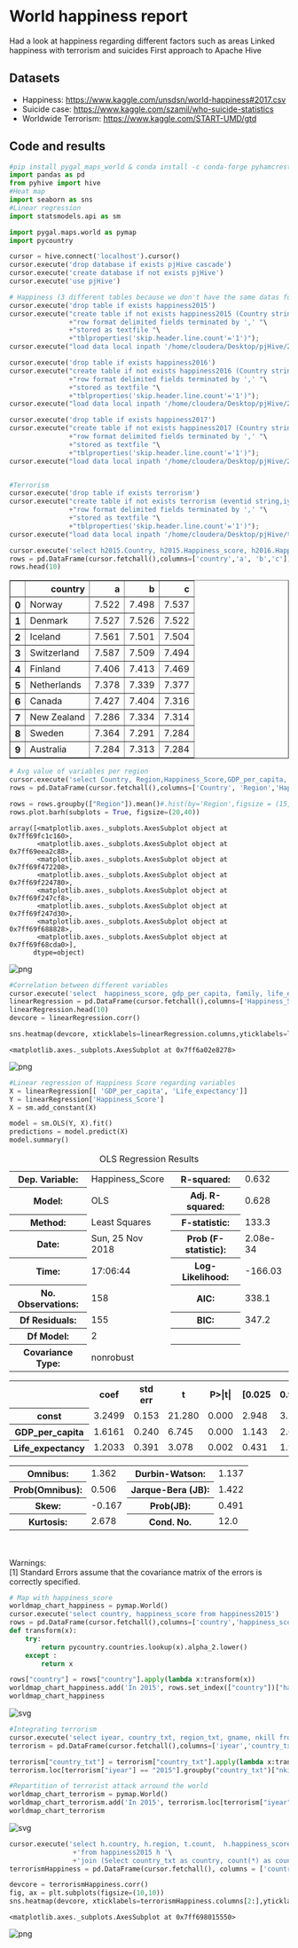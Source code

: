 # World happiness report

Had a look at happiness regarding different factors such as areas
Linked happiness with terrorism and suicides
First approach to Apache Hive

## Datasets
* Happiness: https://www.kaggle.com/unsdsn/world-happiness#2017.csv
* Suicide case: https://www.kaggle.com/szamil/who-suicide-statistics
* Worldwide Terrorism: https://www.kaggle.com/START-UMD/gtd

## Code and results
```python
#pip install pygal_maps_world & conda install -c conda-forge pyhamcrest  & pip install cairosvg & pycountry
import pandas as pd
from pyhive import hive
#Heat map
import seaborn as sns 
#Linear regression
import statsmodels.api as sm

import pygal.maps.world as pymap
import pycountry
```


```python
cursor = hive.connect('localhost').cursor()
cursor.execute('drop database if exists pjHive cascade')
cursor.execute('create database if not exists pjHive')
cursor.execute('use pjHive')
```


```python
# Happiness (3 different tables because we don't have the same datas for each year)
cursor.execute('drop table if exists happiness2015')
cursor.execute("create table if not exists happiness2015 (Country string,Region string,Happiness_Rank int,Happiness_Score float,Standard_Error float,GDP_Per_Capita float,Family float,Life_Expectancy float,Freedom float,Government_Corruption float,Generosity float,Dystopia_Residual float) "\
               +"row format delimited fields terminated by ',' "\
               +"stored as textfile "\
               +"tblproperties('skip.header.line.count'='1')");
cursor.execute("load data local inpath '/home/cloudera/Desktop/pjHive/2015.csv' into table happiness2015")

cursor.execute('drop table if exists happiness2016')
cursor.execute("create table if not exists happiness2016 (Country string,Region string,Happiness_Rank int,Happiness_Score float,Lower_Confidence_Interval float,Upper_Confidence_Interval float,GDP_per_Capita float,Family float,Life_Expectancy float,Freedom float,Government_Corruption float,Generosity float,Dystopia_Residual float) "\
               +"row format delimited fields terminated by ',' "\
               +"stored as textfile "\
               +"tblproperties('skip.header.line.count'='1')");
cursor.execute("load data local inpath '/home/cloudera/Desktop/pjHive/2016.csv' into table happiness2016")

cursor.execute('drop table if exists happiness2017')
cursor.execute("create table if not exists happiness2017 (Country string,Happiness_Rank int ,Happiness_Score float,Whisker_high float,Whisker_low float,GDP_per_Capita float,Family float,Life_Expectancy float,Freedom float,Generosity float,Government_Corruption float,Dystopia_Residual float) "\
               +"row format delimited fields terminated by ',' "\
               +"stored as textfile "\
               +"tblproperties('skip.header.line.count'='1')");
cursor.execute("load data local inpath '/home/cloudera/Desktop/pjHive/2017.csv' into table happiness2017")


#Terrorism
cursor.execute('drop table if exists terrorism')
cursor.execute("create table if not exists terrorism (eventid string,iyear string,imonth string,iday string,approxdate string,extend string,resolution string,country string,country_txt string,region string,region_txt string,provstate string,city string,latitude string,longitude string,specificity string,vicinity string,location string,summary string,crit1 string,crit2 string,crit3 string,doubtterr string,alternative string,alternative_txt string,multiple string,success string,suicide string,attacktype1 string,attacktype1_txt string,attacktype2 string,attacktype2_txt string,attacktype3 string,attacktype3_txt string,targtype1 string,targtype1_txt string,targsubtype1 string,targsubtype1_txt string,corp1 string,target1 string,natlty1 string,natlty1_txt string,targtype2 string,targtype2_txt string,targsubtype2 string,targsubtype2_txt string,corp2 string,target2 string,natlty2 string,natlty2_txt string,targtype3 string,targtype3_txt string,targsubtype3 string,targsubtype3_txt string,corp3 string,target3 string,natlty3 string,natlty3_txt string,gname string,gsubname string,gname2 string,gsubname2 string,gname3 string,gsubname3 string,motive string,guncertain1 string,guncertain2 string,guncertain3 string,individual string,nperps string,nperpcap string,claimed string,claimmode string,claimmode_txt string,claim2 string,claimmode2 string,claimmode2_txt string,claim3 string,claimmode3 string,claimmode3_txt string,compclaim string,weaptype1 string,weaptype1_txt string,weapsubtype1 string,weapsubtype1_txt string,weaptype2 string,weaptype2_txt string,weapsubtype2 string,weapsubtype2_txt string,weaptype3 string,weaptype3_txt string,weapsubtype3 string,weapsubtype3_txt string,weaptype4 string,weaptype4_txt string,weapsubtype4 string,weapsubtype4_txt string,weapdetail string,nkill string,nkillus string,nkillter string,nwound string,nwoundus string,nwoundte string,property string,propextent string,propextent_txt string,propvalue string,propcomment string,ishostkid string,nhostkid string,nhostkidus string,nhours string,ndays string,divert string,kidhijcountry string,ransom string,ransomamt string,ransomamtus string,ransompaid string,ransompaidus string,ransomnote string,hostkidoutcome string,hostkidoutcome_txt string,nreleased string,addnotes string,scite1 string,scite2 string,scite3 string,dbsource string,INT_LOG string,INT_IDEO string,INT_MISC string,INT_ANY string,related string) "\
               +"row format delimited fields terminated by ',' "\
               +"stored as textfile "\
               +"tblproperties('skip.header.line.count'='1')");
cursor.execute("load data local inpath '/home/cloudera/Desktop/pjHive/terrorism.csv' into table terrorism")

```


```python
cursor.execute('select h2015.Country, h2015.Happiness_score, h2016.Happiness_score,h2017.Happiness_score from happiness2015 h2015 join happiness2016 h2016 on h2016.Country = h2015.Country join happiness2017 h2017 on h2017.Country = h2015.Country')
rows = pd.DataFrame(cursor.fetchall(),columns=['country','a', 'b','c'])
rows.head(10)
```




<div>
<style scoped>
    .dataframe tbody tr th:only-of-type {
        vertical-align: middle;
    }

    .dataframe tbody tr th {
        vertical-align: top;
    }

    .dataframe thead th {
        text-align: right;
    }
</style>
<table border="1" class="dataframe">
  <thead>
    <tr style="text-align: right;">
      <th></th>
      <th>country</th>
      <th>a</th>
      <th>b</th>
      <th>c</th>
    </tr>
  </thead>
  <tbody>
    <tr>
      <th>0</th>
      <td>Norway</td>
      <td>7.522</td>
      <td>7.498</td>
      <td>7.537</td>
    </tr>
    <tr>
      <th>1</th>
      <td>Denmark</td>
      <td>7.527</td>
      <td>7.526</td>
      <td>7.522</td>
    </tr>
    <tr>
      <th>2</th>
      <td>Iceland</td>
      <td>7.561</td>
      <td>7.501</td>
      <td>7.504</td>
    </tr>
    <tr>
      <th>3</th>
      <td>Switzerland</td>
      <td>7.587</td>
      <td>7.509</td>
      <td>7.494</td>
    </tr>
    <tr>
      <th>4</th>
      <td>Finland</td>
      <td>7.406</td>
      <td>7.413</td>
      <td>7.469</td>
    </tr>
    <tr>
      <th>5</th>
      <td>Netherlands</td>
      <td>7.378</td>
      <td>7.339</td>
      <td>7.377</td>
    </tr>
    <tr>
      <th>6</th>
      <td>Canada</td>
      <td>7.427</td>
      <td>7.404</td>
      <td>7.316</td>
    </tr>
    <tr>
      <th>7</th>
      <td>New Zealand</td>
      <td>7.286</td>
      <td>7.334</td>
      <td>7.314</td>
    </tr>
    <tr>
      <th>8</th>
      <td>Sweden</td>
      <td>7.364</td>
      <td>7.291</td>
      <td>7.284</td>
    </tr>
    <tr>
      <th>9</th>
      <td>Australia</td>
      <td>7.284</td>
      <td>7.313</td>
      <td>7.284</td>
    </tr>
  </tbody>
</table>
</div>




```python
# Avg value of variables per region
cursor.execute('select Country, Region,Happiness_Score,GDP_per_capita, Family, Life_expectancy, Freedom, Generosity, Government_Corruption,Dystopia_Residual from happiness2015')
rows = pd.DataFrame(cursor.fetchall(),columns=['Country', 'Region','Happiness_Score','GDP_per_capita', 'Family', 'Life_expectancy', 'Freedom', 'Generosity', 'Government_Corruption','Dystopia_Residual'])

rows = rows.groupby(["Region"]).mean()#.hist(by='Region',figsize = (15,20))
rows.plot.barh(subplots = True, figsize=(20,40))
```




    array([<matplotlib.axes._subplots.AxesSubplot object at 0x7ff69fc1c160>,
           <matplotlib.axes._subplots.AxesSubplot object at 0x7ff69eea2c88>,
           <matplotlib.axes._subplots.AxesSubplot object at 0x7ff69f472208>,
           <matplotlib.axes._subplots.AxesSubplot object at 0x7ff69f224780>,
           <matplotlib.axes._subplots.AxesSubplot object at 0x7ff69f247cf8>,
           <matplotlib.axes._subplots.AxesSubplot object at 0x7ff69f247d30>,
           <matplotlib.axes._subplots.AxesSubplot object at 0x7ff69f688828>,
           <matplotlib.axes._subplots.AxesSubplot object at 0x7ff69f68cda0>],
          dtype=object)




![png](output_5_1.png)



```python
#Correlation between different variables
cursor.execute('select  happiness_score, gdp_per_capita, family, life_expectancy, freedom, generosity, government_corruption,dystopia_residual from happiness2015')
linearRegression = pd.DataFrame(cursor.fetchall(),columns=['Happiness_Score', 'GDP_per_capita', 'Family', 'Life_expectancy', 'Freedom', 'Generosity', 'Government_Corruption','Dystopia_Residual'])
linearRegression.head(10)
devcore = linearRegression.corr()

sns.heatmap(devcore, xticklabels=linearRegression.columns,yticklabels=linearRegression.columns,annot=True)
```




    <matplotlib.axes._subplots.AxesSubplot at 0x7ff6a02e8278>




![png](output_6_1.png)



```python
#Linear regression of Happiness Score regarding variables
X = linearRegression[[ 'GDP_per_capita', 'Life_expectancy']]
Y = linearRegression['Happiness_Score']
X = sm.add_constant(X)

model = sm.OLS(Y, X).fit()
predictions = model.predict(X)
model.summary()
```




<table class="simpletable">
<caption>OLS Regression Results</caption>
<tr>
  <th>Dep. Variable:</th>     <td>Happiness_Score</td> <th>  R-squared:         </th> <td>   0.632</td>
</tr>
<tr>
  <th>Model:</th>                   <td>OLS</td>       <th>  Adj. R-squared:    </th> <td>   0.628</td>
</tr>
<tr>
  <th>Method:</th>             <td>Least Squares</td>  <th>  F-statistic:       </th> <td>   133.3</td>
</tr>
<tr>
  <th>Date:</th>             <td>Sun, 25 Nov 2018</td> <th>  Prob (F-statistic):</th> <td>2.08e-34</td>
</tr>
<tr>
  <th>Time:</th>                 <td>17:06:44</td>     <th>  Log-Likelihood:    </th> <td> -166.03</td>
</tr>
<tr>
  <th>No. Observations:</th>      <td>   158</td>      <th>  AIC:               </th> <td>   338.1</td>
</tr>
<tr>
  <th>Df Residuals:</th>          <td>   155</td>      <th>  BIC:               </th> <td>   347.2</td>
</tr>
<tr>
  <th>Df Model:</th>              <td>     2</td>      <th>                     </th>     <td> </td>   
</tr>
<tr>
  <th>Covariance Type:</th>      <td>nonrobust</td>    <th>                     </th>     <td> </td>   
</tr>
</table>
<table class="simpletable">
<tr>
         <td></td>            <th>coef</th>     <th>std err</th>      <th>t</th>      <th>P>|t|</th>  <th>[0.025</th>    <th>0.975]</th>  
</tr>
<tr>
  <th>const</th>           <td>    3.2499</td> <td>    0.153</td> <td>   21.280</td> <td> 0.000</td> <td>    2.948</td> <td>    3.552</td>
</tr>
<tr>
  <th>GDP_per_capita</th>  <td>    1.6161</td> <td>    0.240</td> <td>    6.745</td> <td> 0.000</td> <td>    1.143</td> <td>    2.089</td>
</tr>
<tr>
  <th>Life_expectancy</th> <td>    1.2033</td> <td>    0.391</td> <td>    3.078</td> <td> 0.002</td> <td>    0.431</td> <td>    1.975</td>
</tr>
</table>
<table class="simpletable">
<tr>
  <th>Omnibus:</th>       <td> 1.362</td> <th>  Durbin-Watson:     </th> <td>   1.137</td>
</tr>
<tr>
  <th>Prob(Omnibus):</th> <td> 0.506</td> <th>  Jarque-Bera (JB):  </th> <td>   1.422</td>
</tr>
<tr>
  <th>Skew:</th>          <td>-0.167</td> <th>  Prob(JB):          </th> <td>   0.491</td>
</tr>
<tr>
  <th>Kurtosis:</th>      <td> 2.678</td> <th>  Cond. No.          </th> <td>    12.0</td>
</tr>
</table><br/><br/>Warnings:<br/>[1] Standard Errors assume that the covariance matrix of the errors is correctly specified.




```python
# Map with happiness_score
worldmap_chart_happiness = pymap.World()
cursor.execute('select country, happiness_score from happiness2015')
rows = pd.DataFrame(cursor.fetchall(),columns=['country','happiness_score'])
def transform(x):
    try:
        return pycountry.countries.lookup(x).alpha_2.lower()
    except :
        return x

rows["country"] = rows["country"].apply(lambda x:transform(x))
worldmap_chart_happiness.add('In 2015', rows.set_index(["country"])["happiness_score"].to_dict())
worldmap_chart_happiness
```




![svg](output_8_0.png)




```python
#Integrating terrorism
cursor.execute('select iyear, country_txt, region_txt, gname, nkill from terrorism')
terrorism = pd.DataFrame(cursor.fetchall(),columns=['iyear','country_txt','region_txt','gname','nkill'])

terrorism["country_txt"] = terrorism["country_txt"].apply(lambda x:transform(x))
terrorism.loc[terrorism["iyear"] == "2015"].groupby("country_txt")["nkill"].count()

#Repartition of terrorist attack arround the world
worldmap_chart_terrorism = pymap.World()
worldmap_chart_terrorism.add('In 2015', terrorism.loc[terrorism["iyear"] == "2015"].groupby("country_txt")["nkill"].count().to_dict())
worldmap_chart_terrorism
```




![svg](output_9_0.png)




```python
cursor.execute('select h.country, h.region, t.count,  h.happiness_score, h.gdp_per_capita, h.family, h.life_expectancy, h.freedom, h.generosity, h.government_corruption, h.dystopia_residual '\
                +'from happiness2015 h '\
                +'join (Select country_txt as country, count(*) as count from terrorism group by country_txt) t on t.country = h.country')
terrorismHappiness = pd.DataFrame(cursor.fetchall(), columns = ['country', 'region', 'attacks',  'happiness_score', 'gdp_per_capita', 'family', 'life_expectancy', 'freedom', 'generosity', 'government_corruption', 'dystopia_residual'])

```


```python
devcore = terrorismHappiness.corr()
fig, ax = plt.subplots(figsize=(10,10)) 
sns.heatmap(devcore, xticklabels=terrorismHappiness.columns[2:],yticklabels=terrorismHappiness.columns[2:],annot=True, linewidths=.5, ax=ax)
```




    <matplotlib.axes._subplots.AxesSubplot at 0x7ff698015550>




![png](output_11_1.png)

